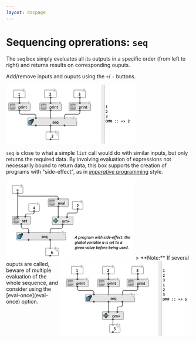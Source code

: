 ```yaml
---
layout: docpage
---
```


# Sequencing oprerations: `seq`

The `seq` box simply eveluates all its outputs in a specific order (from left to right) and returns results on corresponding ouputs.  

Add/remove inputs and ouputs using the `+`/ `-` buttons.

<img src="seq_img/seq.png"> 


`seq` is close to what a simple `list` call would do with similar inputs, but only returns the required data. By involving evaluation of expressions not necessarily bound to return data, this box supports the creation of programs with "side-effect", as in [_imperative_ programming](https://en.wikipedia.org/wiki/Imperative_programming) style.

<img src="seq_img/seq-side-effect.png"> 


<img src="seq_img/seq-ev-once.png" align="right"> 
> **Note:** If several ouputs are called, beware of multiple evaluation of the whole sequence, and consider using the [eval-once](eval-once) option. 

